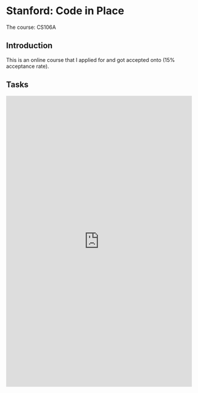 # Stanford: Code in Place

The course: CS106A
## Introduction

This is an online course that I applied for and got accepted onto (15% acceptance rate).

## Tasks

<iframe src="https://codeinplace.stanford.edu/cip3/share/ONQrzvwkpnJfaAetjrIi" width="100%" height="790px" frameBorder="0" style="border: 0;"></iframe>